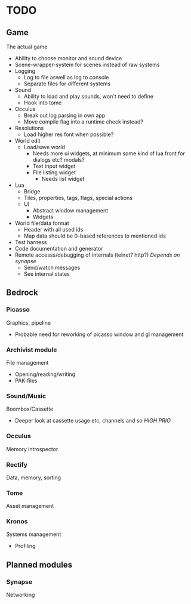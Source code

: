 TODO
===
## Game
The actual game
* Ability to choose monitor and sound device
* Scene-wrapper-system for scenes instead of raw systems
* Logging
  - Log to file aswell as log to console
  - Separate files for different systems
* Sound
  - Ability to load and play sounds, won't need to define
  - Hook into tome
* Occulus
  - Break out log parsing in own app
  - Move compile flag into a runtime check instead?
* Resolutions
  - Load higher res font when possible?
* World edit
  - Load/save world
    - Needs more ui widgets, at minimum some kind of lua front for dialogs etc? modals?
    - Text input widget
    - File listing widget
      - Needs list widget
* Lua
  * Bridge
  * Tiles, properties, tags, flags, special actions
  * UI
    - Abstract window management
    - Widgets
* World file/data format
  - Header with all used ids
  - Map data should be 0-based references to mentioned ids
* Test harness
* Code documentation and generator
* Remote accesss/debugging of internals (telnet? http?) *Depends on synapse*
  - Send/watch messages
  - See internal states

## Bedrock

### Picasso
Graphics, pipeline
* Probable need for reworking of picasso window and gl management

### Archivist module
File management
* Opening/reading/writing
* PAK-files

### Sound/Music
Boombox/Cassette
* Deeper look at cassette usage etc, channels and so *HIGH PRIO*

### Occulus
Memory introspector

### Rectify
Data, memory, sorting

### Tome
Asset management

### Kronos
Systems management
* Profiling

## Planned modules

### Synapse
Networking
